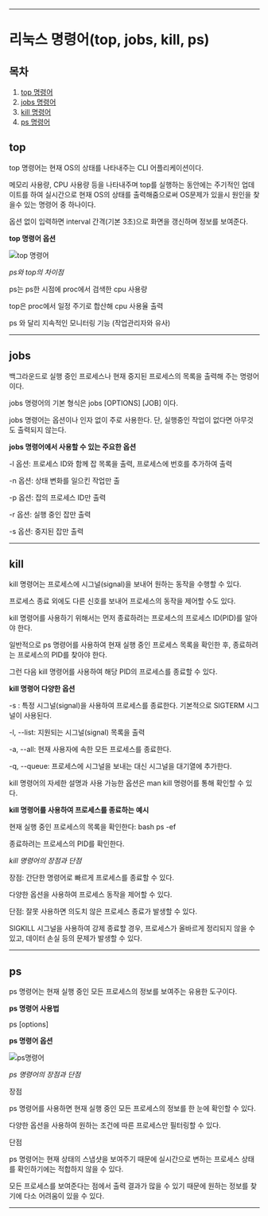 ***
# 리눅스 명령어(top, jobs, kill, ps)

## 목차
1. [top 명령어](#top-명령어)
2. [jobs 명령어](#jobs-명령어)
3. [kill 명령어](#kill-명령어)
4. [ps 명령어](#ps-명령어)

## top

top 명령어는 현재 OS의 상태를 나타내주는 CLI 어플리케이션이다.

메모리 사용량, CPU 사용량 등을 나타내주며 top를 실행하는 동안에는 주기적인 업데이트를 하여 실시간으로 현재 OS의 상태를 출력해줌으로써 OS문제가 있을시 원인을 찾을수 있는 명령어 중 하나이다.

옵션 없이 입력하면 interval 간격(기본 3초)으로 화면을 갱신하며 정보를 보여준다.


**top 명령어 옵션**

![top 명령어](https://github.com/jieun2ms/sw/assets/166901411/d171a998-5a4e-4e87-85e1-06a0d8c451ee)



*ps와 top의 차이점*

ps는 ps한 시점에 proc에서 검색한 cpu 사용량

top은 proc에서 일정 주기로 합산해 cpu 사용율 출력

ps 와 달리 지속적인 모니터링 기능 (작업관리자와 유사)
***

## jobs

백그라운드로 실행 중인 프로세스나 현재 중지된 프로세스의 목록을 출력해 주는 명령어이다. 

jobs 명령어의 기본 형식은 jobs [OPTIONS] [JOB] 이다.

jobs 명령어는 옵션이나 인자 없이 주로 사용한다. 단, 실행중인 작업이 없다면 아무것도 출력되지 않는다.

**jobs 명령어에서 사용할 수 있는 주요한 옵션**

-l 옵션: 프로세스 ID와 함께 잡 목록을 출력, 프로세스에 번호를 추가하여 출력

-n 옵션: 상태 변화를 일으킨 작업만 출

-p 옵션: 잡의 프로세스 ID만 출력

-r 옵션: 실행 중인 잡만 출력

-s 옵션: 중지된 잡만 출력


***
## kill

kill 명령어는 프로세스에 시그널(signal)을 보내어 원하는 동작을 수행할 수 있다. 

프로세스 종료 외에도 다른 신호를 보내어 프로세스의 동작을 제어할 수도 있다. 

kill 명령어를 사용하기 위해서는 먼저 종료하려는 프로세스의 프로세스 ID(PID)를 알아야 한다.  

일반적으로 ps 명령어를 사용하여 현재 실행 중인 프로세스 목록을 확인한 후, 종료하려는 프로세스의 PID를 찾아야 한다.

그런 다음 kill 명령어를 사용하여 해당 PID의 프로세스를 종료할 수 있다.



**kill 명령어 다양한 옵션**

-s <signal>: 특정 시그널(signal)을 사용하여 프로세스를 종료한다. 기본적으로 SIGTERM 시그널이 사용된다.

-l, --list: 지원되는 시그널(signal) 목록을 출력

-a, --all: 현재 사용자에 속한 모든 프로세스를 종료한다.

-q, --queue: 프로세스에 시그널을 보내는 대신 시그널을 대기열에 추가한다.

kill 명령어의 자세한 설명과 사용 가능한 옵션은 man kill 명령어를 통해 확인할 수 있다.


**kill 명령어를 사용하여 프로세스를 종료하는 예시**

현재 실행 중인 프로세스의 목록을 확인한다: bash ps -ef

종료하려는 프로세스의 PID를 확인한다.

*kill 명령어의 장점과 단점*

장점:  간단한 명령어로 빠르게 프로세스를 종료할 수 있다.  

다양한 옵션을 사용하여 프로세스 동작을 제어할 수 있다.

단점: 잘못 사용하면 의도치 않은 프로세스 종료가 발생할 수 있다.  

SIGKILL 시그널을 사용하여 강제 종료할 경우, 프로세스가 올바르게 정리되지 않을 수 있고, 데이터 손실 등의 문제가 발생할 수 있다.


***
## ps

ps 명령어는 현재 실행 중인 모든 프로세스의 정보를 보여주는 유용한 도구이다.

**ps 명령어 사용법**

ps [options]

**ps 명령어 옵션**

![ps명령어](https://github.com/jieun2ms/sw/assets/166901411/95e72350-4d81-417b-b62d-a593cf9f8fba)


*ps 명령어의 장점과 단점*

장점

ps 명령어를 사용하면 현재 실행 중인 모든 프로세스의 정보를 한 눈에 확인할 수 있다.

다양한 옵션을 사용하여 원하는 조건에 따른 프로세스만 필터링할 수 있다.

단점

ps 명령어는 현재 상태의 스냅샷을 보여주기 때문에 실시간으로 변하는 프로세스 상태를 확인하기에는 적합하지 않을 수 있다.

모든 프로세스를 보여준다는 점에서 출력 결과가 많을 수 있기 때문에 원하는 정보를 찾기에 다소 어려움이 있을 수 있다.
***
